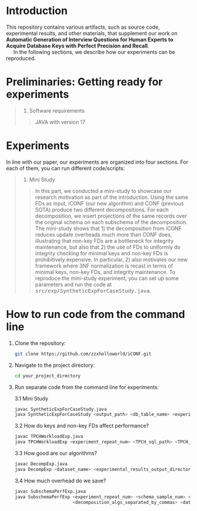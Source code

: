 # Introduction
This repository contains various artifacts, such as source code, experimental results, and other materials, that supplement our work on **Automatic Generation of Interview Questions for Human Experts to Acquire Database Keys with Perfect Precision and Recall**.\
&nbsp;&nbsp;&nbsp;&nbsp; In the following sections, we describe how our experiments can be reproduced. 
# Preliminaries: Getting ready for experiments
>1. Software requirements
>>  JAVA with version 17
# Experiments
In line with our paper, our experiments are organized into four sections. For each of them, you can run different code/scripts:
>1. Mini Study
>> In this part, we conducted a mini-study to showcase our research motivation as part of the introduction. Using the same FDs as input, iCONF (our new algorithm) and CONF (previous SOTA) produce two different decompositions. For each decomposition, we insert projections of the same records over the original schema on each subschema of the decomposition. The mini-study shows that 1) the decomposition from iCONF reduces update overheads much more than CONF does, illustrating that non-key FDs are a bottleneck for integrity maintenance, but also that 2) the use of FDs to uniformly do integrity checking for minimal keys and non-key FDs is prohibitively expensive. In particular, 2) also motivates our new framework where 3NF normalization is recast in terms of minimal keys, non-key FDs, and integrity maintenance. To reproduce the mini-study experiment, you can set up some parameters and run the code at <kbd>src/exp/SyntheticExpForCaseStudy.java</kbd>.

# How to run code from the command line
1. Clone the repository:
   ```bash
   git clone https://github.com/zzxhelloworld/iCONF.git
   ```
2. Navigate to the project directory:
   ```bash
   cd your_project_directory
   ```
3. Run separate code from the command line for experiments:
   
   3.1 Mini Study
   ```bash
   javac SyntheticExpForCaseStudy.java
   java SyntheticExpForCaseStudy <output_path> <db_table_name> <experiment_repeat_num> <synthetic_dataset_num> <insert_num>
   ```
   3.2 How do keys and non-key FDs affect performance?
   ```bash
   javac TPCHWorkloadExp.java
   java TPCHWorkloadExp <experiment_repeat_num> <TPCH_sql_path> <TPCH_schema_output_path> <experimental_result_output_path>
   ```
   3.3 How good are our algorithms?
   ```bash
   javac DecompExp.java
   java DecompExp <dataset_name> <experimental_results_output_directory>
   ```
   3.4 How much overhead do we save?
   ```bash
   javac SubschemaPerfExp.java
   java SubschemaPerfExp <experiment_repeat_num> <schema_sample_num> <experimental_results_output_path>
                         <decomposition_algs_separated_by_commas> <dataset_name> <experimental_results_output_directory>
   ```

   

